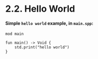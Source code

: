 # 2.2. Hello World

#### Simple `hello world` example, in `main.spp`:

```
mod main

fun main() -> Void {
    std.print("hello world")
}
```
